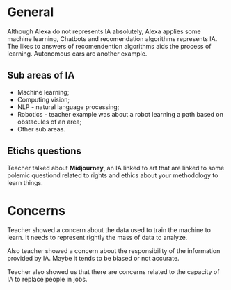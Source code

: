 # General

Although Alexa do not represents IA absolutely, Alexa applies some machine learning, Chatbots and recomendation algorithms represents IA. The likes to answers of recomendention algorithms aids the process of learning. Autonomous cars are another example.


## Sub areas of IA

- Machine learning;
- Computing vision;
- NLP - natural language processing;
- Robotics - teacher example was about a robot learning a path based on obstacules of an area;
- Other sub areas.


## Etichs questions

Teacher talked about **Midjourney**, an IA linked to art that are linked to some polemic questiond related to rights and ethics about your methodology to learn things.


# Concerns

Teacher showed a concern about the data used to train the machine to learn. It needs to represent rightly the mass of data to analyze.

Also teacher showed a concern about the responsibility of the information provided by IA. Maybe it tends to be biased or not accurate.

Teacher also showed us that there are concerns related to the capacity of IA to replace people in jobs.